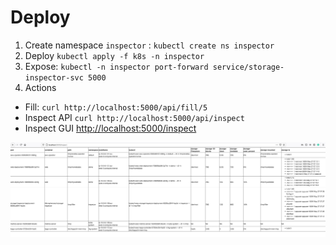 
# Deploy

1. Create namespace `inspector` : `kubectl create ns inspector`
2. Deploy `kubectl apply -f k8s -n inspector`
3. Expose: `kubectl -n inspector port-forward service/storage-inspector-svc 5000`
4. Actions

* Fill: `curl http://localhost:5000/api/fill/5`
* Inspect API `curl http://localhost:5000/api/inspect`
* Inspect GUI [http://localhost:5000/inspect](http://localhost:5000/inspect)

![Screen Shot](screenshot.png)